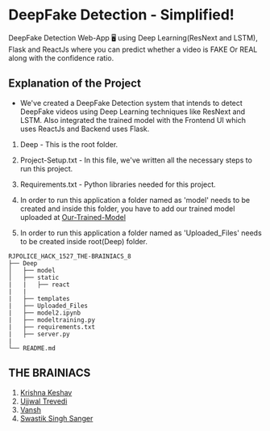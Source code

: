# DeepFake Detection - Simplified!
DeepFake Detection Web-App 🖥 using Deep Learning(ResNext and LSTM), Flask and ReactJs where you can predict whether a video is FAKE Or REAL along with the confidence ratio. 

## Explanation of the Project
- We've created a DeepFake Detection system that intends to detect DeepFake videos using Deep Learning techniques like ResNext and LSTM. Also integrated the  trained model with the Frontend UI which uses ReactJs and Backend uses Flask.

1. Deep - This is the root folder.

2. Project-Setup.txt - In this file, we've written all the necessary steps to run this project.

3. Requirements.txt - Python libraries needed for this project. 

4. In order to run this application a folder named as 'model' needs to be created and inside this folder, you have to add our trained model uploaded at [Our-Trained-Model](https://drive.google.com/file/d/1hH5HJcoTJgmlnByqfw3j2ojhL8MemPJr/view?usp=sharing)

5. In order to run this application a folder named as 'Uploaded_Files' needs to be created inside root(Deep) folder. 

```
RJPOLICE_HACK_1527_THE-BRAINIACS_8
├── Deep
│   ├── model
│   ├── static
|   |   ├── react  
|   |
|   ├── templates
|   ├── Uploaded_Files
|   ├── model2.ipynb
|   ├── modeltraining.py
|   ├── requirements.txt
|   ├── server.py
|   
└── README.md
```
   
## THE BRAINIACS
1. [Krishna Keshav](https://github.com/KeshavCh0udhary)
2. [Ujjwal Trevedi](https://github.com/ujjwaltrivedi07)
3. [Vansh](https://github.com/Vanshmakhija16)
4. [Swastik Singh Sanger](https://github.com/swastiksanger16)
